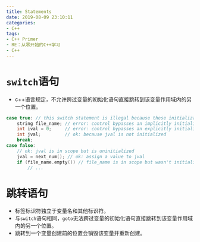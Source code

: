 ```yaml
---
title: Statements
date: 2019-08-09 23:10:11
categories:
- C++
tags:
- C++ Primer
- RE：从零开始的C++学习
- C++
---
```


# `switch`语句

- c++语言规定，不允许跨过变量的初始化语句直接跳转到该变量作用域内的另一个位置。
```c++
case true: // this switch statement is illegal because these initializations might be bypassed
    string file_name; // error: control bypasses an implicitly initialized variable
    int ival = 0;     // error: control bypasses an explicitly initialized variable
    int jval;         // ok: because jval is not initialized
    break;
case false:
    // ok: jval is in scope but is uninitialized
    jval = next_num(); // ok: assign a value to jval
    if (file_name.empty()) // file_name is in scope but wasn't initialized
        // ...
```

# 跳转语句

- 标签标识符独立于变量名和其他标识符。
- 与`switch`语句相同，`goto`无法跨过变量的初始化语句直接跳转到该变量作用域内的另一个位置。
- 跳转到一个变量创建前的位置会销毁该变量并重新创建。